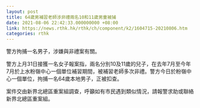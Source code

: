 ```yaml
---
layout: post
title: 64歲男補習老師涉非禮兩名10和11歲男童被捕
date: 2021-08-06 22:42:33.000000000 +08:00
link: https://news.rthk.hk/rthk/ch/component/k2/1604715-20210806.htm
categories: rthk
---
```


警方拘捕一名男子，涉嫌與非禮案有關。

警方上月31日接獲一名女子報案指，兩名分別10及11歲的兒子，在去年7月至今年7月於上水粉嶺中心一個單位補習期間，被補習老師多次非禮。警方今日於粉嶺中心一個單位，拘捕一名64歲本地男子，正被扣查。

案件交由新界北總區重案組調查，呼籲如有市民遇到類似情況，請報警求助或聯絡新界北總區重案組。
